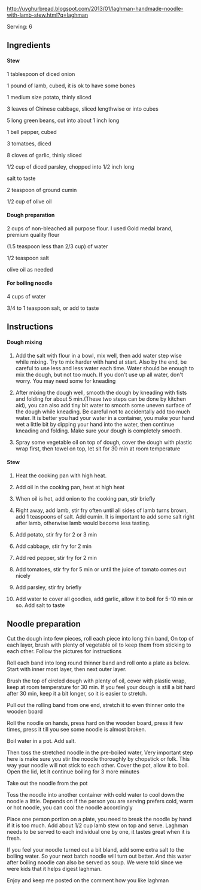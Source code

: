 http://uyghurbread.blogspot.com/2013/01/laghman-handmade-noodle-with-lamb-stew.html?q=laghman

Serving: 6

## Ingredients

#### Stew
1 tablespoon of diced onion

1 pound of lamb, cubed, it is ok to have some bones

1 medium size potato, thinly sliced

3 leaves of Chinese cabbage, sliced lengthwise or into cubes

5 long green beans, cut into about 1 inch long

1 bell pepper, cubed

3 tomatoes, diced

8 cloves of garlic, thinly sliced

1/2 cup of diced parsley, chopped into 1/2 inch long

salt to taste

2 teaspoon of ground cumin

1/2 cup of olive oil

#### Dough preparation
2 cups of non-bleached all purpose flour. I used Gold medal brand, premium quality flour

(1.5 teaspoon less than 2/3 cup) of water

1/2 teaspoon salt

olive oil as needed

#### For boiling noodle
4 cups of water

3/4 to 1 teaspoon salt, or add to taste

## Instructions

#### Dough mixing
1. Add the salt with flour in a bowl, mix well,  then add water step wise while mixing. Try to mix harder with hand at start. Also by the end, be careful to use less and less water each time. Water should be enough to mix the dough, but not too much. If you don't use up all water, don't worry. You may need some for kneading

2. After mixing the dough well, smooth the dough by kneading with fists and folding for about 5 min.(These two steps can be done by kitchen aid), you can also add tiny bit water to smooth some uneven surface of the dough while kneading. Be careful not to accidentally add too much water. It is better you had your water in a container, you make your hand wet a little bit by dipping your hand into the water, then continue kneading and folding. Make sure your dough is completely smooth.

3. Spray some vegetable oil on top of dough, cover the dough with plastic wrap first, then towel on top, let sit for 30 min at room temperature

#### Stew
1. Heat the cooking pan with high heat.

2. Add oil in the cooking pan, heat at high heat

3. When oil is hot, add onion to the cooking pan, stir briefly

4. Right away, add lamb, stir fry often until all sides of lamb turns brown, add 1 teaspoons of salt. Add cumin. It is important to add some salt right after lamb, otherwise lamb would become less tasting.

5. Add potato, stir fry for 2 or 3 min

6. Add cabbage, stir fry for 2 min

7. Add red pepper, stir fry for 2 min

8. Add tomatoes, stir fry for 5 min or until the juice of tomato comes out nicely

9. Add parsley, stir fry briefly

10. Add water to cover all goodies, add garlic, allow it to boil for 5-10 min or so. Add salt to taste

## Noodle preparation
Cut the dough into few pieces, roll each piece into long thin band, On top of each layer, brush with plenty of vegetable oil to keep them from sticking to each other. Follow the pictures for instructions

Roll each band into long round thinner band and roll onto a plate as below. Start with inner most layer, then next outer layer. 

Brush the top of circled dough with plenty of oil, cover with plastic wrap, keep at room temperature for 30 min. If you feel your dough is still a bit hard after 30 min, keep it a bit longer, so it is easier to stretch.

Pull out the rolling band from one end, stretch it to even thinner onto the wooden board

Roll the noodle on hands, press hard on the wooden board, press it few times, press it till you see some noodle is almost broken.

Boil water in a pot. Add salt.

Then toss the stretched noodle in the pre-boiled water, Very important step here is make sure you stir the noodle thoroughly by chopstick or folk. This way your noodle will not stick to each other. Cover the pot, allow it to boil. Open the lid, let it continue boiling for 3 more minutes

Take out the noodle from the pot

Toss the noodle into another container with cold water to cool down the noodle a little. Depends on if the person you are serving prefers cold, warm or hot noodle, you can cool the noodle accordingly

Place one person portion on a plate, you need to break the noodle by hand if it is too much. Add about 1/2 cup lamb stew on top and serve. Laghman needs to be served to each individual one by one, it tastes great when it is fresh.

If you feel your noodle turned out a bit bland, add some extra salt to the boiling water. So your next batch noodle will turn out better. And this water after boiling noodle can also be served as soup. We were told since we were kids that it helps digest laghman. 

Enjoy and keep me posted on the comment how you like laghman

